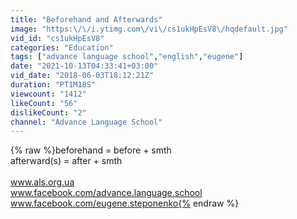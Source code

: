 ```yaml
---
title: "Beforehand and Afterwards"
image: "https:\/\/i.ytimg.com\/vi\/cs1ukHpEsV8\/hqdefault.jpg"
vid_id: "cs1ukHpEsV8"
categories: "Education"
tags: ["advance language school","english","eugene"]
date: "2021-10-13T04:33:41+03:00"
vid_date: "2018-06-03T18:12:21Z"
duration: "PT1M18S"
viewcount: "1412"
likeCount: "56"
dislikeCount: "2"
channel: "Advance Language School"
---
```

{% raw %}beforehand = before + smth<br />afterward(s) = after + smth<br /><br />www.als.org.ua<br />www.facebook.com/advance.language.school<br />www.facebook.com/eugene.steponenko{% endraw %}
